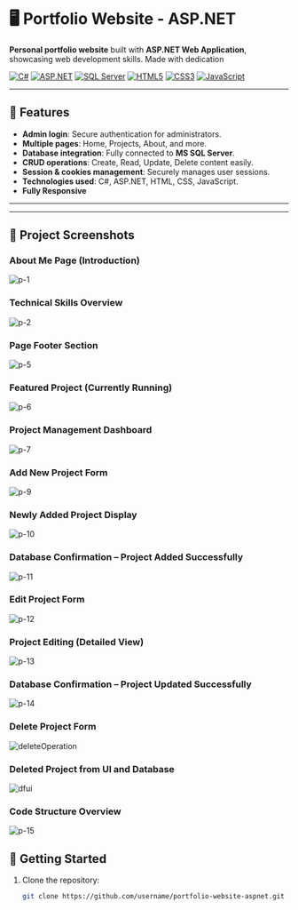 # 🖥️ Portfolio Website - ASP.NET

**Personal portfolio website** built with **ASP.NET Web Application**, showcasing web development skills. Made with dedication

[![C#](https://img.shields.io/badge/C%23-239120?style=for-the-badge&logo=c-sharp&logoColor=white)](https://docs.microsoft.com/en-us/dotnet/csharp/) 
[![ASP.NET](https://img.shields.io/badge/ASP.NET-512BD4?style=for-the-badge&logo=asp.net&logoColor=white)](https://dotnet.microsoft.com/apps/aspnet)
[![SQL Server](https://img.shields.io/badge/MS_SQL-0078D7?style=for-the-badge&logo=microsoft-sql-server&logoColor=white)](https://www.microsoft.com/en-us/sql-server)
[![HTML5](https://img.shields.io/badge/HTML5-E34F26?style=for-the-badge&logo=html5&logoColor=white)](https://developer.mozilla.org/en-US/docs/Web/HTML)
[![CSS3](https://img.shields.io/badge/CSS3-1572B6?style=for-the-badge&logo=css3&logoColor=white)](https://developer.mozilla.org/en-US/docs/Web/CSS)
[![JavaScript](https://img.shields.io/badge/JavaScript-F7DF1E?style=for-the-badge&logo=javascript&logoColor=black)](https://developer.mozilla.org/en-US/docs/Web/JavaScript)

---

## 🌟 Features

- **Admin login**: Secure authentication for administrators.  
- **Multiple pages**: Home, Projects, About, and more.  
- **Database integration**: Fully connected to **MS SQL Server**.  
- **CRUD operations**: Create, Read, Update, Delete content easily.  
- **Session & cookies management**: Securely manages user sessions.  
- **Technologies used**: C#, ASP.NET, HTML, CSS, JavaScript.
- **Fully Responsive**

---
---

## 📸 Project Screenshots

### About Me Page (Introduction)  
![p-1](./images/me1.jpg)

### Technical Skills Overview  
![p-2](./images/p2.jpg)

### Page Footer Section  
![p-5](./images/p-5.jpg)

### Featured Project (Currently Running)  
![p-6](./images/p-6.jpg)

### Project Management Dashboard  
![p-7](./images/p-7.jpg)

### Add New Project Form  
![p-9](./images/p-9.jpg)

### Newly Added Project Display  
![p-10](./images/p-10.jpg)

### Database Confirmation – Project Added Successfully  
![p-11](./images/p-11.jpg)

### Edit Project Form  
![p-12](./images/p-12.jpg)

### Project Editing (Detailed View)  
![p-13](./images/p-13.jpg)

### Database Confirmation – Project Updated Successfully  
![p-14](./images/p-14.jpg)
### Delete Project Form  
![deleteOperation](./images/deleteOperation.png)

### Deleted Project from UI  and Database  
![dfui](./images/dfui.png)





### Code Structure Overview  
![p-15](./images/p-15.jpg)

## 🚀 Getting Started

1. Clone the repository:
   ```bash
   git clone https://github.com/username/portfolio-website-aspnet.git
